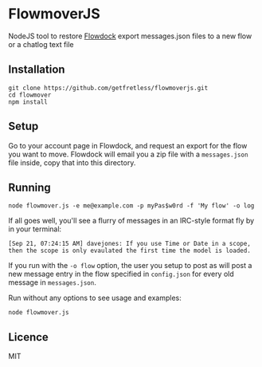 # FlowmoverJS

NodeJS tool to restore [Flowdock](http://flowdock.com) export messages.json files to a new flow or a chatlog text file

## Installation

    git clone https://github.com/getfretless/flowmoverjs.git
    cd flowmover
    npm install

## Setup

Go to your account page in Flowdock, and request an export for the flow you want to move.
Flowdock will email you a zip file with a `messages.json` file inside, copy that into this directory.

## Running

    node flowmover.js -e me@example.com -p myPas$w0rd -f 'My flow' -o log

If all goes well, you'll see a flurry of messages in an IRC-style format fly by in your terminal:

    [Sep 21, 07:24:15 AM] davejones: If you use Time or Date in a scope, then the scope is only evaulated the first time the model is loaded.

If you run with the `-o flow` option, the user you setup to post as will post a new message entry in the flow specified in `config.json` for every old message in `messages.json`.

Run without any options to see usage and examples:

    node flowmover.js

## Licence

MIT